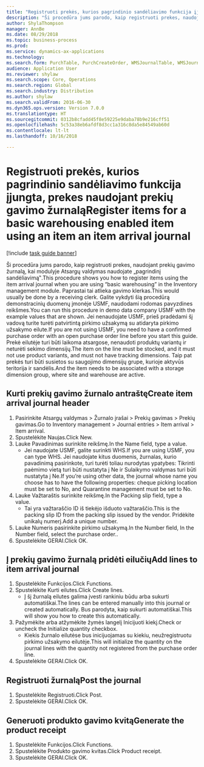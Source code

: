```yaml
--- 
title: "Registruoti prekės, kurios pagrindinio sandėliavimo funkcija įjungta, prekes naudojant prekių gavimo žurnalą"
description: "Ši procedūra jums parodo, kaip registruoti prekes, naudojant prekių gavimo žurnalą, kai modulyje Atsargų valdymas naudojate „pagrindinį sandėliavimą‟."
author: ShylaThompson
manager: AnnBe
ms.date: 08/29/2018
ms.topic: business-process
ms.prod: 
ms.service: dynamics-ax-applications
ms.technology: 
ms.search.form: PurchTable, PurchCreateOrder, WMSJournalTable, WMSJournalCreate, PurchEditLines
audience: Application User
ms.reviewer: shylaw
ms.search.scope: Core, Operations
ms.search.region: Global
ms.search.industry: Distribution
ms.author: shylaw
ms.search.validFrom: 2016-06-30
ms.dyn365.ops.version: Version 7.0.0
ms.translationtype: HT
ms.sourcegitcommit: 0312b8cfadd45f8e59225e9daba78b9e216cff51
ms.openlocfilehash: 5c53a38eb6afdf8d3cc1a316c8da5e84549ab60d
ms.contentlocale: lt-lt
ms.lasthandoff: 10/16/2018

---
```

# <a name="register-items-for-a-basic-warehousing-enabled-item-using-an-item-an-item-arrival-journal"></a><span data-ttu-id="26e89-103">Registruoti prekės, kurios pagrindinio sandėliavimo funkcija įjungta, prekes naudojant prekių gavimo žurnalą</span><span class="sxs-lookup"><span data-stu-id="26e89-103">Register items for a basic warehousing enabled item using an item an item arrival journal</span></span>

[!include [task guide banner](../../includes/task-guide-banner.md)]

<span data-ttu-id="26e89-104">Ši procedūra jums parodo, kaip registruoti prekes, naudojant prekių gavimo žurnalą, kai modulyje Atsargų valdymas naudojate „pagrindinį sandėliavimą‟.</span><span class="sxs-lookup"><span data-stu-id="26e89-104">This procedure shows you how to register items using the item arrival journal when you are using “basic warehousing” in the Inventory management module.</span></span> <span data-ttu-id="26e89-105">Paprastai tai atlieka gavimo klerkas.</span><span class="sxs-lookup"><span data-stu-id="26e89-105">This would usually be done by a receiving clerk.</span></span> <span data-ttu-id="26e89-106">Galite vykdyti šią procedūrą demonstracinių duomenų įmonėje USMF, naudodami rodomas pavyzdines reikšmes.</span><span class="sxs-lookup"><span data-stu-id="26e89-106">You can run this procedure in demo data company USMF with the example values that are shown.</span></span>  <span data-ttu-id="26e89-107">Jei nenaudojate USMF, prieš pradėdami šį vadovą turite turėti patvirtintą pirkimo užsakymą su atidaryta pirkimo užsakymo eilute.</span><span class="sxs-lookup"><span data-stu-id="26e89-107">If you are not using USMF, you need to have a confirmed purchase order with an open purchase order line before you start this guide.</span></span> <span data-ttu-id="26e89-108">Prekė eilutėje turi būti laikoma atsargose, nenaudoti produktų variantų ir neturėti sekimo dimensijų.</span><span class="sxs-lookup"><span data-stu-id="26e89-108">The item on the line must be stocked, and it must not use product variants, and must not have tracking dimensions.</span></span> <span data-ttu-id="26e89-109">Taip pat prekės turi būti susietos su saugojimo dimensijų grupe, kurioje aktyvūs teritorija ir sandėlis.</span><span class="sxs-lookup"><span data-stu-id="26e89-109">And the item needs to be associated with a storage dimension group, where site and warehouse are active.</span></span>


## <a name="create-item-arrival-journal-header"></a><span data-ttu-id="26e89-110">Kurti prekių gavimo žurnalo antraštę</span><span class="sxs-lookup"><span data-stu-id="26e89-110">Create item arrival journal header</span></span>
1. <span data-ttu-id="26e89-111">Pasirinkite Atsargų valdymas > Žurnalo įrašai > Prekių gavimas > Prekių gavimas.</span><span class="sxs-lookup"><span data-stu-id="26e89-111">Go to Inventory management > Journal entries > Item arrival > Item arrival.</span></span>
2. <span data-ttu-id="26e89-112">Spustelėkite Naujas.</span><span class="sxs-lookup"><span data-stu-id="26e89-112">Click New.</span></span>
3. <span data-ttu-id="26e89-113">Lauke Pavadinimas surinkite reikšmę.</span><span class="sxs-lookup"><span data-stu-id="26e89-113">In the Name field, type a value.</span></span>
    * <span data-ttu-id="26e89-114">Jei naudojate USMF, galite surinkti WHS.</span><span class="sxs-lookup"><span data-stu-id="26e89-114">If you are using USMF, you can type WHS.</span></span> <span data-ttu-id="26e89-115">Jei naudojate kitus duomenis, žurnalas, kurio pavadinimą pasirinkote, turi turėti toliau nurodytas ypatybes: Tikrinti paėmimo vietą turi būti nustatyta į Ne ir Sulaikymo valdymas turi būti nustatyta į Ne.</span><span class="sxs-lookup"><span data-stu-id="26e89-115">If you’re using other data, the journal whose name you choose has to have the following properties: cheque picking location must be set to No, and Quarantine management must be set to No.</span></span>  
4. <span data-ttu-id="26e89-116">Lauke Važtaraštis surinkite reikšmę.</span><span class="sxs-lookup"><span data-stu-id="26e89-116">In the Packing slip field, type a value.</span></span>
    * <span data-ttu-id="26e89-117">Tai yra važtaraščio ID iš tiekėjo išduoto važtaraščio.</span><span class="sxs-lookup"><span data-stu-id="26e89-117">This is the packing slip ID from the packing slip issued by the vendor.</span></span> <span data-ttu-id="26e89-118">Pridėkite unikalų numerį.</span><span class="sxs-lookup"><span data-stu-id="26e89-118">Add a unique number.</span></span>  
5. <span data-ttu-id="26e89-119">Lauke Numeris pasirinkite pirkimo užsakymą.</span><span class="sxs-lookup"><span data-stu-id="26e89-119">In the Number field, In the Number field, select the purchase order..</span></span>
6. <span data-ttu-id="26e89-120">Spustelėkite GERAI.</span><span class="sxs-lookup"><span data-stu-id="26e89-120">Click OK.</span></span>

## <a name="add-lines-to-item-arrival-journal"></a><span data-ttu-id="26e89-121">Į prekių gavimo žurnalą pridėti eilučių</span><span class="sxs-lookup"><span data-stu-id="26e89-121">Add lines to item arrival journal</span></span>
1. <span data-ttu-id="26e89-122">Spustelėkite Funkcijos.</span><span class="sxs-lookup"><span data-stu-id="26e89-122">Click Functions.</span></span>
2. <span data-ttu-id="26e89-123">Spustelėkite Kurti eilutes.</span><span class="sxs-lookup"><span data-stu-id="26e89-123">Click Create lines.</span></span>
    * <span data-ttu-id="26e89-124">Į šį žurnalą eilutes galima įvesti rankiniu būdu arba sukurti automatiškai.</span><span class="sxs-lookup"><span data-stu-id="26e89-124">The lines can be entered manually into this journal or created automatically.</span></span> <span data-ttu-id="26e89-125">Bus parodyta, kaip sukurti automatiškai.</span><span class="sxs-lookup"><span data-stu-id="26e89-125">This will show you how to create this automatically.</span></span>  
3. <span data-ttu-id="26e89-126">Pažymėkite arba atžymėkite žymės langelį Inicijuoti kiekį.</span><span class="sxs-lookup"><span data-stu-id="26e89-126">Check or uncheck the Initialize quantity checkbox.</span></span>
    * <span data-ttu-id="26e89-127">Kiekis žurnalo eilutėse bus inicijuojamas su kiekiu, neužregistruotu pirkimo užsakymo eilutėje.</span><span class="sxs-lookup"><span data-stu-id="26e89-127">This will initialize the quantity on the journal lines with the quantity not registered from the purchase order line.</span></span>  
4. <span data-ttu-id="26e89-128">Spustelėkite GERAI.</span><span class="sxs-lookup"><span data-stu-id="26e89-128">Click OK.</span></span>

## <a name="post-the-journal"></a><span data-ttu-id="26e89-129">Registruoti žurnalą</span><span class="sxs-lookup"><span data-stu-id="26e89-129">Post the journal</span></span>
1. <span data-ttu-id="26e89-130">Spustelėkite Registruoti.</span><span class="sxs-lookup"><span data-stu-id="26e89-130">Click Post.</span></span>
2. <span data-ttu-id="26e89-131">Spustelėkite GERAI.</span><span class="sxs-lookup"><span data-stu-id="26e89-131">Click OK.</span></span>

## <a name="generate-the-product-receipt"></a><span data-ttu-id="26e89-132">Generuoti produkto gavimo kvitą</span><span class="sxs-lookup"><span data-stu-id="26e89-132">Generate the product receipt</span></span>
1. <span data-ttu-id="26e89-133">Spustelėkite Funkcijos.</span><span class="sxs-lookup"><span data-stu-id="26e89-133">Click Functions.</span></span>
2. <span data-ttu-id="26e89-134">Spustelėkite Produkto gavimo kvitas.</span><span class="sxs-lookup"><span data-stu-id="26e89-134">Click Product receipt.</span></span>
3. <span data-ttu-id="26e89-135">Spustelėkite GERAI.</span><span class="sxs-lookup"><span data-stu-id="26e89-135">Click OK.</span></span>


